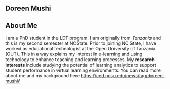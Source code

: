 ## Doreen Mushi

## About Me
I am a PhD student in the LDT program. I am originally from _Tanzania_ and this is my second semester at NCState. Prior to joining NC State, I have worked as educational technologist at the Open University of Tanzania (OUT). This in a way explains my interest in e-learning and using technology to enhance teaching and learning processes. 
My **research interests** include studying the potential of learning analytics to support student performance in virtual learning environments. You can read more about me and my background here https://ced.ncsu.edu/news/tag/doreen-mushi/  
